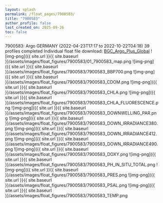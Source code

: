```yaml
---
layout: splash
permalink: /float_pages/7900583/
title: "7900583"
author_profile: false
last_created_on: 2025-09-26
toc: false
---
```

 
7900583: Argo GERMANY (2022-04-23T17:17 to 2022-10-22T04:18)
39 profiles completed
Individual float file download: [BGC_Argo_Plus_Global](https://ftp.soest.hawaii.edu/bgc_argo_plus/Individual_Floats/outliers_removed/7900583_Sprof_processed.nc)
![img-png]({{ site.url }}{{ site.baseurl }}/assets/images/float_figures/7900583/01_7900583_map.png
![img-png]({{ site.url }}{{ site.baseurl }}/assets/images/float_figures/7900583/7900583_BBP700.png
![img-png]({{ site.url }}{{ site.baseurl }}/assets/images/float_figures/7900583/7900583_CDOM.png
![img-png]({{ site.url }}{{ site.baseurl }}/assets/images/float_figures/7900583/7900583_CHLA.png
![img-png]({{ site.url }}{{ site.baseurl }}/assets/images/float_figures/7900583/7900583_CHLA_FLUORESCENCE.png
![img-png]({{ site.url }}{{ site.baseurl }}/assets/images/float_figures/7900583/7900583_DOWNWELLING_PAR.png
![img-png]({{ site.url }}{{ site.baseurl }}/assets/images/float_figures/7900583/7900583_DOWN_IRRADIANCE380.png
![img-png]({{ site.url }}{{ site.baseurl }}/assets/images/float_figures/7900583/7900583_DOWN_IRRADIANCE412.png
![img-png]({{ site.url }}{{ site.baseurl }}/assets/images/float_figures/7900583/7900583_DOWN_IRRADIANCE490.png
![img-png]({{ site.url }}{{ site.baseurl }}/assets/images/float_figures/7900583/7900583_DOXY.png
![img-png]({{ site.url }}{{ site.baseurl }}/assets/images/float_figures/7900583/7900583_PH_IN_SITU_TOTAL.png
![img-png]({{ site.url }}{{ site.baseurl }}/assets/images/float_figures/7900583/7900583_PRES.png
![img-png]({{ site.url }}{{ site.baseurl }}/assets/images/float_figures/7900583/7900583_PSAL.png
![img-png]({{ site.url }}{{ site.baseurl }}/assets/images/float_figures/7900583/7900583_TEMP.png
